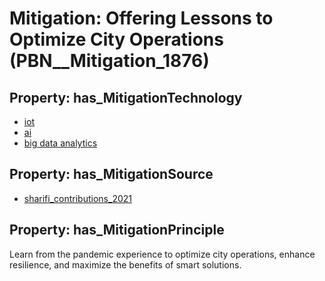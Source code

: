 # Mitigation: __Offering Lessons to Optimize City Operations__ (PBN__Mitigation_1876)

## Property: has_MitigationTechnology

* [iot](../Technology/PBN__Technology_277)
* [ai](../Technology/PBN__Technology_278)
* [big data analytics](../Technology/PBN__Technology_2938)

## Property: has_MitigationSource

* [sharifi_contributions_2021](../Article/PBN__Article_227)

## Property: has_MitigationPrinciple

Learn from the pandemic experience to optimize city operations, enhance resilience, and maximize the benefits of smart solutions.


